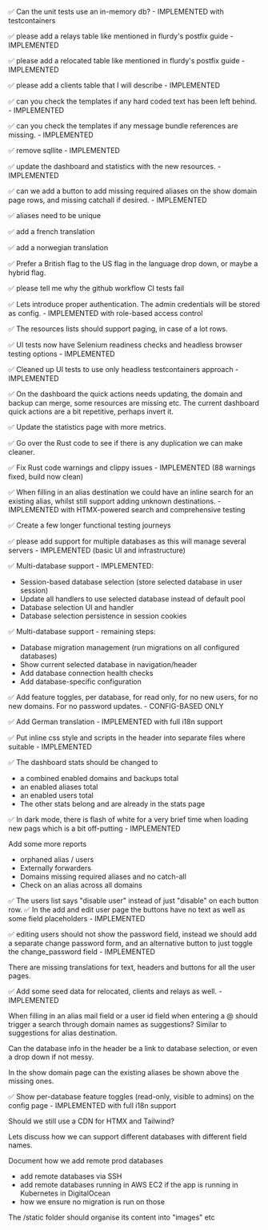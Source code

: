 ✅ Can the unit tests use an in-memory db? - IMPLEMENTED with testcontainers

✅ please add a relays table like mentioned in flurdy's postfix guide - IMPLEMENTED

✅ please add a relocated table like mentioned in flurdy's postfix guide - IMPLEMENTED

✅ please add a clients table that I will describe - IMPLEMENTED

✅ can you check the templates if any hard coded text has been left behind. - IMPLEMENTED

✅ can you check the templates if any message bundle references are missing. - IMPLEMENTED

✅ remove sqllite - IMPLEMENTED

✅ update the dashboard and statistics with the new resources. - IMPLEMENTED

✅ can we add a button to add missing required aliases on the show domain page rows, and missing catchall if desired. - IMPLEMENTED

✅ aliases need to be unique

✅ add a french translation

✅ add a norwegian translation

✅ Prefer a British flag to the US flag in the language drop down, or maybe a hybrid flag.

✅ please tell me why the github workflow CI tests fail

✅ Lets introduce proper authentication. The admin credentials will be stored as config. - IMPLEMENTED with role-based access control

✅ The resources lists should support paging, in case of a lot rows.

✅ UI tests now have Selenium readiness checks and headless browser testing options - IMPLEMENTED

✅ Cleaned up UI tests to use only headless testcontainers approach - IMPLEMENTED

✅  On the dashboard the quick actions needs updating, the domain and backup can merge, some resources are missing etc.
The current dashboard quick actions are a bit repetitive, perhaps invert it.

✅ Update the statistics page with more metrics.

✅ Go over the Rust code to see if there is any duplication we can make cleaner.

✅ Fix Rust code warnings and clippy issues - IMPLEMENTED (88 warnings fixed, build now clean)

✅ When filling in an alias destination we could have an inline search for an existing alias, whilst still support adding unknown destinations. - IMPLEMENTED with HTMX-powered search and comprehensive testing

✅ Create a few longer functional testing journeys

✅ please add support for multiple databases as this will manage several servers - IMPLEMENTED (basic UI and infrastructure)

✅ Multi-database support - IMPLEMENTED:
  - Session-based database selection (store selected database in user session)
  - Update all handlers to use selected database instead of default pool
  - Database selection UI and handler
  - Database selection persistence in session cookies

✅ Multi-database support - remaining steps:
  - Database migration management (run migrations on all configured databases)
  - Show current selected database in navigation/header
  - Add database connection health checks
  - Add database-specific configuration

✅ Add feature toggles, per database, for read only, for no new users, for no new domains. For no password updates. - CONFIG-BASED ONLY

✅ Add German translation - IMPLEMENTED with full i18n support

✅ Put inline css style and scripts in the header into separate files where suitable - IMPLEMENTED

✅ The dashboard stats should be changed to
  - a combined enabled domains and backups total
  - an enabled aliases total
  - an enabled users total
  - The other stats belong and are already in the stats page

✅ In dark mode, there is flash of white for a very brief time when loading new pags which is a bit off-putting - IMPLEMENTED

Add some more reports
   - orphaned alias / users
   - Externally forwarders
   - Domains missing required aliases and no catch-all
   - Check on an alias across all domains

✅ The users list says "disable user" instead of just "disable" on each button row.
✅ In the add and edit user page the buttons have no text as well as some field placeholders - IMPLEMENTED

✅ editing users should not show the password field, instead we should add a separate change password form, and an alternative button to just toggle the change_password field - IMPLEMENTED

There are missing translations for text, headers and buttons for all the user pages.

✅ Add some seed data for relocated, clients and relays as well. - IMPLEMENTED

When filling in an alias mail field or a user id field when entering a @ should trigger a search through domain names as suggestions? Similar to suggestions for alias destination.

Can the database info in the header be a link to database selection, or even a drop down if not messy.

In the show domain page can the existing aliases be shown above the missing ones.

✅ Show per-database feature toggles (read-only, visible to admins) on the config page - IMPLEMENTED with full i18n support

Should we still use a CDN for HTMX and Tailwind?

Lets discuss how we can support different databases with different field names.

Document how we add remote prod databases
  - add remote databases via SSH
  - add remote databases running in AWS EC2 if the app is running in Kubernetes in DigitalOcean
  - how we ensure no migration is run on those

The /static folder should organise its content into "images" etc
